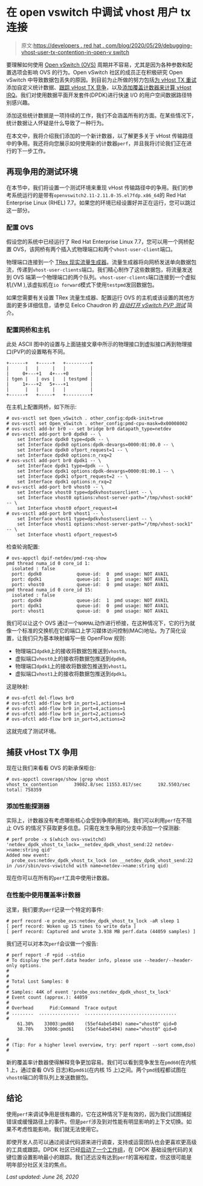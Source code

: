 # 在 open vswitch 中调试 vhost 用户 tx 连接

> 原文:[https://developers . red hat . com/blog/2020/05/29/debugging-vhost-user-tx-contention-in-open-v switch](https://developers.redhat.com/blog/2020/05/29/debugging-vhost-user-tx-contention-in-open-vswitch)

要理解如何使用 [Open vSwitch (OVS)](https://github.com/openvswitch/ovs) 周期并不容易，尤其是因为各种参数和配置选项会影响 OVS 的行为。Open vSwitch 社区的成员正在积极研究 Open vSwitch 中导致数据包丢失的原因。到目前为止所做的努力包括[为 vHost TX 重试](https://github.com/openvswitch/ovs/commit/c161357d5d96)添加自定义统计数据、[跟踪 vHost TX 竞争](https://github.com/openvswitch/ovs/commit/9ff24b9c9323)，以及[添加覆盖计数器来计算 vHost IRQ](https://github.com/openvswitch/ovs/commit/3d56e4ac445d)。我们对使用数据平面开发套件(DPDK)进行快速 I/O 的用户空间数据路径特别感兴趣。

添加这些统计数据是一项持续的工作，我们不会涵盖所有的方面。在某些情况下，统计数据让人怀疑是什么导致了一种行为。

在本文中，我将介绍我们添加的一个新计数器，以了解更多关于 vHost 传输路径中的争用。我还将向您展示如何使用新的计数器`perf`，并且我将讨论我们正在进行的下一步工作。

## 再现争用的测试环境

在本节中，我们将设置一个测试环境来重现 vHost 传输路径中的争用。我们的参考系统运行的是带有`openvswitch2.11-2.11.0-35.el7fdp.x86_64`的 Red Hat Enterprise Linux (RHEL) 7.7。如果您的环境已经设置好并正在运行，您可以跳过这一部分。

### 配置 OVS

假设您的系统中已经运行了 Red Hat Enterprise Linux 7.7，您可以用一个网桥配置 OVS，该网桥有两个插入式物理端口和两个`vhost-user-client`端口。

物理端口连接到一个 [TRex 现实流量生成器](https://trex-tgn.cisco.com/)。流量生成器将向网桥发送单向数据包流，传递到`vhost-user-clients`端口。我们精心制作了这些数据包，将流量发送到 OVS 端第一个物理端口的两个队列。`vhost-user-clients`端口连接到一个虚拟机(VM ),该虚拟机在`io forward`模式下使用`testpmd`发回数据包。

如果您需要有关设置 TRex 流量生成器、配置运行 OVS 的主机或该设置的其他方面的更多详细信息，请参见 Eelco Chaudron 的 *[自动打开 vSwitch PVP 测试](https://developers.redhat.com/blog/2017/09/28/automated-open-vswitch-pvp-testing/)* 简介。

### 配置网桥和主机

此处 ASCII 图中的设置与上面链接文章中所示的物理接口到虚拟接口再到物理接口(PVP)的设置略有不同。

```
+------+   +-----+   +---------+
|      |   |     |   |         |
|     0+---+1   4+---+0        |
| tgen |   | ovs |   | testpmd |
|     1+---+2   5+---+1        |
|      |   |     |   |         |
+------+   +-----+   +---------+

```

在主机上配置网桥，如下所示:

```
# ovs-vsctl set Open_vSwitch . other_config:dpdk-init=true
# ovs-vsctl set Open_vSwitch . other_config:pmd-cpu-mask=0x00008002
# ovs-vsctl add-br br0 -- set bridge br0 datapath_type=netdev
# ovs-vsctl add-port br0 dpdk0 -- \
    set Interface dpdk0 type=dpdk -- \
    set Interface dpdk0 options:dpdk-devargs=0000:01:00.0 -- \
    set Interface dpdk0 ofport_request=1 -- \
    set Interface dpdk0 options:n_rxq=2
# ovs-vsctl add-port br0 dpdk1 -- \
    set Interface dpdk1 type=dpdk -- \
    set Interface dpdk1 options:dpdk-devargs=0000:01:00.1 -- \
    set Interface dpdk1 ofport_request=2 -- \
    set Interface dpdk1 options:n_rxq=2
# ovs-vsctl add-port br0 vhost0 -- \
    set Interface vhost0 type=dpdkvhostuserclient -- \
    set Interface vhost0 options:vhost-server-path="/tmp/vhost-sock0" -- \
    set Interface vhost0 ofport_request=4
# ovs-vsctl add-port br0 vhost1 -- \
    set Interface vhost1 type=dpdkvhostuserclient -- \
    set Interface vhost1 options:vhost-server-path="/tmp/vhost-sock1" -- \
    set Interface vhost1 ofport_request=5

```

检查轮询配置:

```
# ovs-appctl dpif-netdev/pmd-rxq-show
pmd thread numa_id 0 core_id 1:
  isolated : false
  port: dpdk0             queue-id:  0  pmd usage: NOT AVAIL
  port: dpdk1             queue-id:  1  pmd usage: NOT AVAIL
  port: vhost0            queue-id:  0  pmd usage: NOT AVAIL
pmd thread numa_id 0 core_id 15:
  isolated : false
  port: dpdk0             queue-id:  1  pmd usage: NOT AVAIL
  port: dpdk1             queue-id:  0  pmd usage: NOT AVAIL
  port: vhost1            queue-id:  0  pmd usage: NOT AVAIL

```

我们可以让这个 OVS 通过一个`NORMAL`动作进行桥接，在这种情况下，它的行为就像一个标准的交换机在它的端口上学习媒体访问控制(MAC)地址。为了简化设置，让我们只为基本映射编写一些 OpenFlow 规则:

*   物理端口`dpdk0`上的接收将数据包推送到`vhost0`。
*   虚拟端口`vhost0`上的接收将数据包推送到`dpdk0`。
*   物理端口`dpdk1`上的接收将数据包推送到`vhost1`。
*   虚拟端口`vhost1`上的接收将数据包推送到`dpdk1`。

这是映射:

```
# ovs-ofctl del-flows br0
# ovs-ofctl add-flow br0 in_port=1,actions=4
# ovs-ofctl add-flow br0 in_port=4,actions=1
# ovs-ofctl add-flow br0 in_port=2,actions=5
# ovs-ofctl add-flow br0 in_port=5,actions=2

```

这就完成了测试环境。

## 捕获 vHost TX 争用

现在让我们来看看 OVS 的新承保柜台:

```
# ovs-appctl coverage/show |grep vhost
vhost_tx_contention      39082.8/sec 11553.017/sec      192.5503/sec   total: 758359

```

### 添加性能探测器

实际上，计数器没有考虑哪些核心会受到争用的影响。我们可以利用`perf`在不阻止 OVS 的情况下获取更多信息。只需在发生争用的分支中添加一个探测器:

```
# perf probe -x $(which ovs-vswitchd) 'netdev_dpdk_vhost_tx_lock=__netdev_dpdk_vhost_send:22 netdev->name:string qid'
Added new event:
  probe_ovs:netdev_dpdk_vhost_tx_lock (on __netdev_dpdk_vhost_send:22 in /usr/sbin/ovs-vswitchd with name=netdev->name:string qid)

```

现在你可以在所有的`perf`工具中使用计数器。

### 在性能中使用覆盖率计数器

这里，我们要求`perf`记录一个特定的事件:

```
# perf record -e probe_ovs:netdev_dpdk_vhost_tx_lock -aR sleep 1
[ perf record: Woken up 15 times to write data ]
[ perf record: Captured and wrote 3.938 MB perf.data (44059 samples) ]

```

我们还可以对本次`perf`会议做一个报告:

```
# perf report -F +pid --stdio
# To display the perf.data header info, please use --header/--header-only options.
#
#
# Total Lost Samples: 0
#
# Samples: 44K of event 'probe_ovs:netdev_dpdk_vhost_tx_lock'
# Event count (approx.): 44059
#
# Overhead      Pid:Command  Trace output
# ........  ...............  ..................................
#
    61.30%    33003:pmd60    (55ef4abe5494) name="vhost0" qid=0
    38.70%    33006:pmd61    (55ef4abe5494) name="vhost0" qid=0

#
# (Tip: For a higher level overview, try: perf report --sort comm,dso)
#

```

新的覆盖率计数器使得解释竞争更加容易。我们可以看到竞争发生在`pmd60`(在内核 1 上，通过查看 OVS 日志)和`pmd61`(在内核 15 上)之间。两个`pmd`线程都试图在`vhost0`端口的零队列上发送数据包。

## 结论

使用`perf`来调试争用是很有趣的，它在这种情况下是有效的，因为我们试图捕捉错误或缓慢路径上的事件。但是`perf`涉及到对性能有明显影响的上下文切换。如果不考虑性能影响，我们就无法使用它。

即使开发人员可以通过阅读代码源来进行调查，支持或运营团队也会更喜欢更高级的工具或跟踪。DPDK 社区已经[启动了一个工作组](http://inbox.dpdk.org/dev/20200318190241.3150971-1-jerinj@marvell.com/)，在 DPDK 基础设施代码的关键位置设置影响最小的跟踪。我们还远没有达到`perf`的富裕程度，但这很可能是明年部分社区关注的焦点。

*Last updated: June 26, 2020*